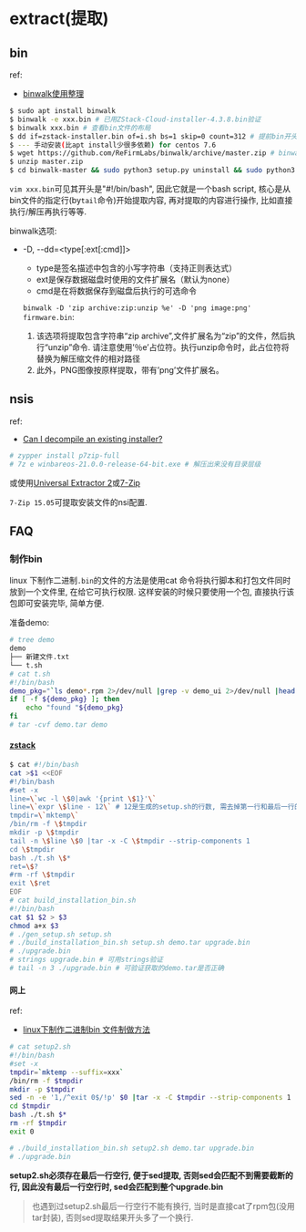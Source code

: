 # extract(提取)
## bin
ref:
- [binwalk使用整理](https://blog.csdn.net/weixin_44932880/article/details/112478699)

```bash
$ sudo apt install binwalk
$ binwalk -e xxx.bin # 已用ZStack-Cloud-installer-4.3.8.bin验证
$ binwalk xxx.bin # 查看bin文件的布局
$ dd if=zstack-installer.bin of=i.sh bs=1 skip=0 count=312 # 提前bin开头的sh script部分
$ --- 手动安装(比apt install少很多依赖) for centos 7.6
$ wget https://github.com/ReFirmLabs/binwalk/archive/master.zip # binwalk由python3编写
$ unzip master.zip
$ cd binwalk-master && sudo python3 setup.py uninstall && sudo python3 setup.py install
```

`vim xxx.bin`可见其开头是"#!/bin/bash", 因此它就是一个bash script, 核心是从bin文件的指定行(by`tail`命令)开始提取内容, 再对提取的内容进行操作, 比如直接执行/解压再执行等等.

binwalk选项:
- -D, --dd=<type[:ext[:cmd]]>

	- type是签名描述中包含的小写字符串（支持正则表达式）
	- ext是保存数据磁盘时使用的文件扩展名（默认为none）
	- cmd是在将数据保存到磁盘后执行的可选命令


	`binwalk -D 'zip archive:zip:unzip %e' -D 'png image:png' firmware.bin`:
	1. 该选项将提取包含字符串“zip archive”,文件扩展名为“zip”的文件，然后执行“unzip”命令. 请注意使用’％e’占位符。执行unzip命令时，此占位符将替换为解压缩文件的相对路径
	1. 此外，PNG图像按原样提取，带有’png’文件扩展名。

## nsis
ref:
- [Can I decompile an existing installer?](https://nsis.sourceforge.io/Can_I_decompile_an_existing_installer)

```bash
# zypper install p7zip-full
# 7z e winbareos-21.0.0-release-64-bit.exe # 解压出来没有目录层级
```

或使用[Universal Extractor 2](https://github.com/Bioruebe/UniExtract2)或[7-Zip](https://sourceforge.net/projects/sevenzip/files/7-Zip/15.05/)

`7-Zip 15.05`可提取安装文件的nsi配置.

## FAQ
### 制作bin
linux 下制作二进制`.bin`的文件的方法是使用cat 命令将执行脚本和打包文件同时放到一个文件里, 在给它可执行权限. 这样安装的时候只要使用一个包, 直接执行该包即可安装完毕, 简单方便.

准备demo:
```bash
# tree demo
demo
├── 新建文件.txt
└── t.sh
# cat t.sh
#!/bin/bash
demo_pkg="`ls demo*.rpm 2>/dev/null |grep -v demo_ui 2>/dev/null |head -1`" # 变量名不能出现`-`
if [ -f ${demo_pkg} ]; then
	echo "found "${demo_pkg}
fi
# tar -cvf demo.tar demo
```

#### [zstack](https://github.com/zstackio/zstack-utility/blob/master/zstackbuild)
```bash
$ cat #!/bin/bash
cat >$1 <<EOF
#!/bin/bash
#set -x
line=\`wc -l \$0|awk '{print \$1}'\`
line=\`expr \$line - 12\` # 12是生成的setup.sh的行数, 需去掉第一行和最后一行的换行
tmpdir=\`mktemp\`
/bin/rm -f \$tmpdir
mkdir -p \$tmpdir
tail -n \$line \$0 |tar -x -C \$tmpdir --strip-components 1
cd \$tmpdir
bash ./t.sh \$*
ret=\$?
#rm -rf \$tmpdir
exit \$ret
EOF
# cat build_installation_bin.sh
#!/bin/bash
cat $1 $2 > $3
chmod a+x $3
# ./gen_setup.sh setup.sh
# ./build_installation_bin.sh setup.sh demo.tar upgrade.bin
# ./upgrade.bin
# strings upgrade.bin # 可用strings验证
# tail -n 3 ./upgrade.bin # 可验证获取的demo.tar是否正确
```

#### 网上
ref:
- [linux下制作二进制bin 文件制做方法](https://blog.csdn.net/xiaotengyi2012/article/details/8493929)

```bash
# cat setup2.sh
#!/bin/bash
#set -x
tmpdir=`mktemp --suffix=xxx`
/bin/rm -f $tmpdir
mkdir -p $tmpdir
sed -n -e '1,/^exit 0$/!p' $0 |tar -x -C $tmpdir --strip-components 1
cd $tmpdir
bash ./t.sh $*
rm -rf $tmpdir
exit 0

# ./build_installation_bin.sh setup2.sh demo.tar upgrade.bin
# ./upgrade.bin
```

**setup2.sh必须存在最后一行空行, 便于sed提取, 否则sed会匹配不到需要截断的行, 因此没有最后一行空行时, sed会匹配到整个upgrade.bin**

> 也遇到过setup2.sh最后一行空行不能有换行, 当时是直接cat了rpm包(没用tar封装), 否则sed提取结果开头多了一个换行.